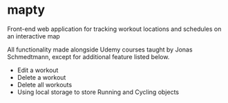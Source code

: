 # mapty
Front-end web application for tracking workout locations and schedules on an interactive map

All functionality made alongside Udemy courses taught by Jonas Schmedtmann, except for additional feature listed below. 

- Edit a workout
- Delete a workout
- Delete all workouts
- Using local storage to store Running and Cycling objects
